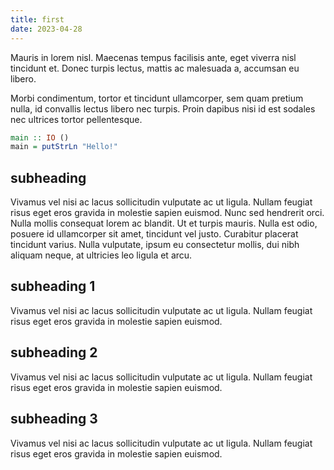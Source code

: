 ```yaml
---
title: first
date: 2023-04-28
---
```


Mauris in lorem nisl. Maecenas tempus facilisis ante, eget viverra nisl
tincidunt et. Donec turpis lectus, mattis ac malesuada a, accumsan eu libero.

Morbi condimentum, tortor et tincidunt ullamcorper, sem quam pretium nulla, id
convallis lectus libero nec turpis. Proin dapibus nisi id est sodales nec
ultrices tortor pellentesque.

```haskell
main :: IO ()
main = putStrLn "Hello!"
```

## subheading

Vivamus vel nisi ac lacus sollicitudin vulputate
ac ut ligula. Nullam feugiat risus eget eros gravida in molestie sapien euismod.
Nunc sed hendrerit orci. Nulla mollis consequat lorem ac blandit. Ut et turpis
mauris. Nulla est odio, posuere id ullamcorper sit amet, tincidunt vel justo.
Curabitur placerat tincidunt varius. Nulla vulputate, ipsum eu consectetur
mollis, dui nibh aliquam neque, at ultricies leo ligula et arcu.

## subheading 1

Vivamus vel nisi ac lacus sollicitudin vulputate
ac ut ligula. Nullam feugiat risus eget eros gravida in molestie sapien euismod.

## subheading 2

Vivamus vel nisi ac lacus sollicitudin vulputate
ac ut ligula. Nullam feugiat risus eget eros gravida in molestie sapien euismod.

## subheading 3

Vivamus vel nisi ac lacus sollicitudin vulputate
ac ut ligula. Nullam feugiat risus eget eros gravida in molestie sapien euismod.
